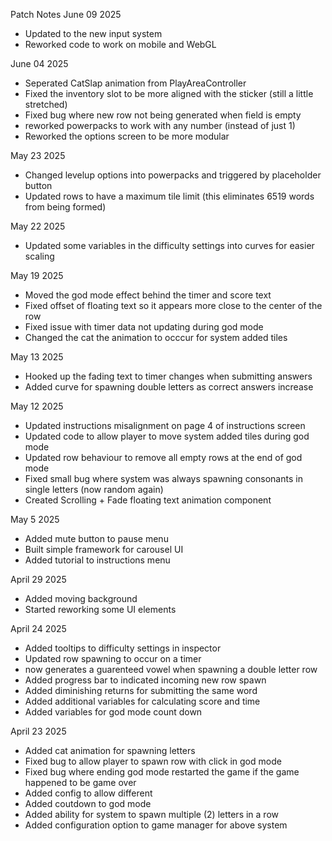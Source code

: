 Patch Notes
June 09 2025
- Updated to the new input system
- Reworked code to work on mobile and WebGL

June 04 2025
- Seperated CatSlap animation from PlayAreaController
- Fixed the inventory slot to be more aligned with the sticker (still a little stretched)
- Fixed bug where new row not being generated when field is empty
- reworked powerpacks to work with any number (instead of just 1)
- Reworked the options screen to be more modular

May 23 2025
- Changed levelup options into powerpacks and triggered by placeholder button
- Updated rows to have a maximum tile limit (this eliminates 6519 words from being formed)

May 22 2025
- Updated some variables in the difficulty settings into curves for easier scaling

May 19 2025
- Moved the god mode effect behind the timer and score text
- Fixed offset of floating text so it appears more close to the center of the row
- Fixed issue with timer data not updating during god mode
- Changed the cat the animation to occcur for system added tiles

May 13 2025
- Hooked up the fading text to timer changes when submitting answers
- Added curve for spawning double letters as correct answers increase

May 12 2025
- Updated instructions misalignment on page 4 of instructions screen
- Updated code to allow player to move system added tiles during god mode
- Updated row behaviour to remove all empty rows at the end of god mode
- Fixed small bug where system was always spawning consonants in single letters (now random again)
- Created Scrolling + Fade floating text animation component

May 5 2025
- Added mute button to pause menu
- Built simple framework for carousel UI
- Added tutorial to instructions menu

April 29 2025
- Added moving background 
- Started reworking some UI elements

April 24 2025
- Added tooltips to difficulty settings in inspector
- Updated row spawning to occur on a timer
- now generates a guarenteed vowel when spawning a double letter  row
- Added progress bar to indicated incoming new row spawn
- Added diminishing returns for submitting the same word
- Added additional variables for calculating score and time
- Added variables for god mode count down

April 23 2025
- Added cat animation for spawning letters
- Fixed bug to allow player to spawn row with click in god mode
- Fixed bug where ending god mode restarted the game if the game happened to be game over
- Added config to allow different 
- Added coutdown to god mode
- Added ability for system to spawn multiple (2) letters in a row
- Added configuration option to game manager for above system
